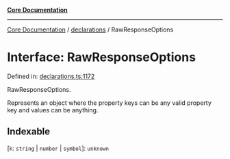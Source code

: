 [**Core Documentation**](../../README.md)

***

[Core Documentation](../../README.md) / [declarations](../README.md) / RawResponseOptions

# Interface: RawResponseOptions

Defined in: [declarations.ts:1172](https://github.com/stonemjs/core/blob/3581a30de158e951ead319c3cc6abead0be9639f/src/declarations.ts#L1172)

RawResponseOptions.

Represents an object where the property keys can be any valid property key and values can be anything.

## Indexable

\[`k`: `string` \| `number` \| `symbol`\]: `unknown`
